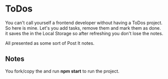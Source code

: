 # ToDos

You can't call yourself a frontend developer without having a ToDos project. So here is mine. Let's you add tasks, remove them and mark them as done. it saves the in the Local Storage so after refreshing you don't lose the notes.

All presented as some sort of Post It notes. 

## Notes

You fork/copy the and run **npm start** to run the project.
